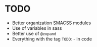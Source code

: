 # TODO
- Better organization SMACSS modules
- Use of variables in sass
- Better use of `@expand`
- Everything with the tag `TODO:-` in code

